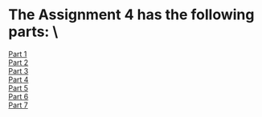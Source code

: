 # The Assignment 4 has the following parts: \
[Part 1](https://github.com/Sadiya-Dalvi/Myspace/blob/main/Assignment4/Part1.md) \
[Part 2](https://github.com/Sadiya-Dalvi/Myspace/blob/main/Assignment4/Part2.md) \
[Part 3](https://github.com/Sadiya-Dalvi/Myspace/blob/main/Assignment4/Part3.md) \
[Part 4](https://github.com/Sadiya-Dalvi/Myspace/blob/main/Assignment4/Part4.md) \
[Part 5](https://github.com/Sadiya-Dalvi/Myspace/blob/main/Assignment4/Part5.md) \
[Part 6](https://github.com/Sadiya-Dalvi/Myspace/blob/main/Assignment4/Part6.md) \
[Part 7](https://github.com/Sadiya-Dalvi/Myspace/blob/main/Assignment4/Part7.md) 
